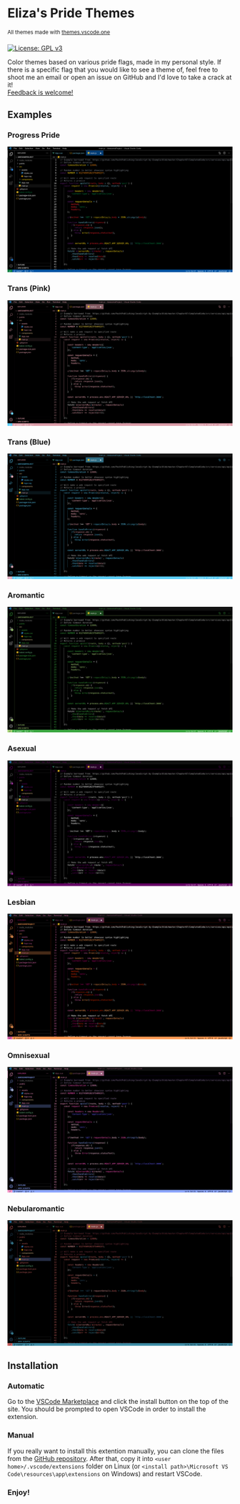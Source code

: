 # Eliza's Pride Themes

<sup>All themes made with [themes.vscode.one](https://themes.vscode.one/)</sup>

[![License: GPL v3](https://img.shields.io/badge/License-GPLv3-blue.svg)](https://www.gnu.org/licenses/gpl-3.0)

Color themes based on various pride flags, made in my personal style. If there is a specific flag that you would like to see a theme of, feel free to shoot me an email or open an issue on GitHub and I'd love to take a crack at it!\
[Feedback is welcome!](https://github.com/The-Gamer69/elizas-pride-themes/issues)

## Examples

### Progress Pride

![Progress pride theme example](./images/examples/progress-example.png)

### Trans (Pink)

![Pink trans theme example](./images/examples/trans/pink-example.png)

### Trans (Blue)

![Blue trans theme example](./images/examples/trans/blue-example.png)

### Aromantic

![Aromantic theme example](./images/examples/aro-example.png)

### Asexual

![Asexual theme example](./images/examples/ace-example.png)

### Lesbian

![Lesbian theme example](./images/examples/lesbian-example.png)

### Omnisexual

![Omnisexual theme example](./images/examples/omni-example.png)

### Nebularomantic

![Nebularomantic theme example](./images/examples/nebularomantic-example.png)

## Installation

### Automatic

Go to the [VSCode Marketplace](https://marketplace.visualstudio.com/items?itemName=ElizaMuss.elizas-pride-themes) and click the install button on the top of the site. You should be prompted to open VSCode in order to install the extension.

### Manual

If you really want to install this extention manually, you can clone the files from the [GitHub repository](https://github.com/The-Gamer69/elizas-pride-themes). After that, copy it into `<user home>/.vscode/extensions` folder on Linux (or `<install path>\Microsoft VS Code\resources\app\extensions` on Windows) and restart VSCode.

### **Enjoy!**
